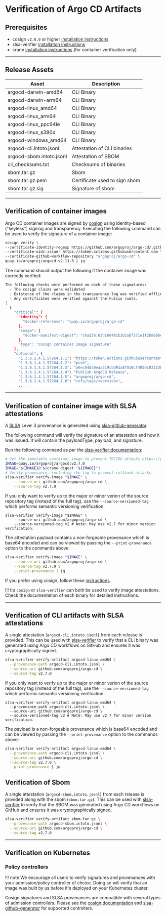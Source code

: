 # Verification of Argo CD Artifacts

## Prerequisites
- cosign `v2.0.0` or higher [installation instructions](https://docs.sigstore.dev/cosign/installation)
- slsa-verifier [installation instructions](https://github.com/slsa-framework/slsa-verifier#installation)
- crane [installation instructions](https://github.com/google/go-containerregistry/blob/main/cmd/crane/README.md) (for container verification only)

***
## Release Assets
| Asset                    | Description                   |
|--------------------------|-------------------------------|
| argocd-darwin-amd64      | CLI Binary                    |
| argocd-darwin-arm64      | CLI Binary                    |
| argocd-linux_amd64       | CLI Binary                    |
| argocd-linux_arm64       | CLI Binary                    |
| argocd-linux_ppc64le     | CLI Binary                    |
| argocd-linux_s390x       | CLI Binary                    |
| argocd-windows_amd64     | CLI Binary                    |
| argocd-cli.intoto.jsonl  | Attestation of CLI binaries   |
| argocd-sbom.intoto.jsonl | Attestation of SBOM           |
| cli_checksums.txt        | Checksums of binaries         |
| sbom.tar.gz              | Sbom                          |
| sbom.tar.gz.pem          | Certificate used to sign sbom |
| sbom.tar.gz.sig          | Signature of sbom             |

***
## Verification of container images

Argo CD container images are signed by [cosign](https://github.com/sigstore/cosign) using identity-based ("keyless") signing and transparency. Executing the following command can be used to verify the signature of a container image:

```bash
cosign verify \
--certificate-identity-regexp https://github.com/argoproj/argo-cd/.github/workflows/image-reuse.yaml@refs/tags/v \
--certificate-oidc-issuer https://token.actions.githubusercontent.com \
--certificate-github-workflow-repository "argoproj/argo-cd" \
quay.io/argoproj/argocd:v2.11.3 | jq
```
The command should output the following if the container image was correctly verified:
```bash
The following checks were performed on each of these signatures:
  - The cosign claims were validated
  - Existence of the claims in the transparency log was verified offline
  - Any certificates were verified against the Fulcio roots.
[
  {
    "critical": {
      "identity": {
        "docker-reference": "quay.io/argoproj/argo-cd"
      },
      "image": {
        "docker-manifest-digest": "sha256:63dc60481b1b2abf271e1f2b866be8a92962b0e53aaa728902caa8ac8d235277"
      },
      "type": "cosign container image signature"
    },
    "optional": {
      "1.3.6.1.4.1.57264.1.1": "https://token.actions.githubusercontent.com",
      "1.3.6.1.4.1.57264.1.2": "push",
      "1.3.6.1.4.1.57264.1.3": "a6ec84da0eaa519cbd91a8f016cf4050c03323b2",
      "1.3.6.1.4.1.57264.1.4": "Publish ArgoCD Release",
      "1.3.6.1.4.1.57264.1.5": "argoproj/argo-cd",
      "1.3.6.1.4.1.57264.1.6": "refs/tags/<version>",
      ...
```

***
## Verification of container image with SLSA attestations

A [SLSA](https://slsa.dev/) Level 3 provenance is generated using [slsa-github-generator](https://github.com/slsa-framework/slsa-github-generator).

The following command will verify the signature of an attestation and how it was issued. It will contain the payloadType, payload, and signature.

Run the following command as per the [slsa-verifier documentation](https://github.com/slsa-framework/slsa-verifier/tree/main#containers):

```bash
# Get the immutable container image to prevent TOCTOU attacks https://github.com/slsa-framework/slsa-verifier#toctou-attacks
IMAGE=quay.io/argoproj/argocd:v2.7.0
IMAGE="${IMAGE}@"$(crane digest "${IMAGE}")
# Verify provenance, including the tag to prevent rollback attacks.
slsa-verifier verify-image "$IMAGE" \
    --source-uri github.com/argoproj/argo-cd \
    --source-tag v2.7.0
```

If you only want to verify up to the major or minor verion of the source repository tag (instead of the full tag), use the `--source-versioned-tag` which performs semantic versioning verification:

```shell
slsa-verifier verify-image "$IMAGE" \
    --source-uri github.com/argoproj/argo-cd \
    --source-versioned-tag v2 # Note: May use v2.7 for minor version verification.
```

The attestation payload contains a non-forgeable provenance which is base64 encoded and can be viewed by passing the `--print-provenance` option to the commands above:

```bash
slsa-verifier verify-image "$IMAGE" \
    --source-uri github.com/argoproj/argo-cd \
    --source-tag v2.7.0 \
    --print-provenance | jq
```

If you prefer using cosign, follow these [instructions](https://github.com/slsa-framework/slsa-github-generator/blob/main/internal/builders/container/README.md#cosign).

!!! tip
    `cosign` or `slsa-verifier` can both be used to verify image attestations.
    Check the documentation of each binary for detailed instructions.

***

## Verification of CLI artifacts with SLSA attestations

A single attestation (`argocd-cli.intoto.jsonl`) from each release is provided. This can be used with [slsa-verifier](https://github.com/slsa-framework/slsa-verifier#verification-for-github-builders) to verify that a CLI binary was generated using Argo CD workflows on GitHub and ensures it was cryptographically signed.

```bash
slsa-verifier verify-artifact argocd-linux-amd64 \
  --provenance-path argocd-cli.intoto.jsonl \
  --source-uri github.com/argoproj/argo-cd \
  --source-tag v2.7.0
```

If you only want to verify up to the major or minor verion of the source repository tag (instead of the full tag), use the `--source-versioned-tag` which performs semantic versioning verification:

```shell
slsa-verifier verify-artifact argocd-linux-amd64 \
  --provenance-path argocd-cli.intoto.jsonl \
  --source-uri github.com/argoproj/argo-cd \
  --source-versioned-tag v2 # Note: May use v2.7 for minor version verification.
```

The payload is a non-forgeable provenance which is base64 encoded and can be viewed by passing the `--print-provenance` option to the commands above:

```bash
slsa-verifier verify-artifact argocd-linux-amd64 \
  --provenance-path argocd-cli.intoto.jsonl \
  --source-uri github.com/argoproj/argo-cd \
  --source-tag v2.7.0 \
  --print-provenance | jq
```

## Verification of Sbom

A single attestation (`argocd-sbom.intoto.jsonl`) from each release is provided along with the sbom (`sbom.tar.gz`). This can be used with [slsa-verifier](https://github.com/slsa-framework/slsa-verifier#verification-for-github-builders) to verify that the SBOM was generated using Argo CD workflows on GitHub and ensures it was cryptographically signed.

```bash
slsa-verifier verify-artifact sbom.tar.gz \
  --provenance-path argocd-sbom.intoto.jsonl \
  --source-uri github.com/argoproj/argo-cd \
  --source-tag v2.7.0
```

***
## Verification on Kubernetes

### Policy controllers
!!! note
    We encourage all users to verify signatures and provenances with your admission/policy controller of choice. Doing so will verify that an image was built by us before it's deployed on your Kubernetes cluster.

Cosign signatures and SLSA provenances are compatible with several types of admission controllers. Please see the [cosign documentation](https://docs.sigstore.dev/cosign/overview/#kubernetes-integrations) and [slsa-github-generator](https://github.com/slsa-framework/slsa-github-generator/blob/main/internal/builders/container/README.md#verification) for supported controllers.
